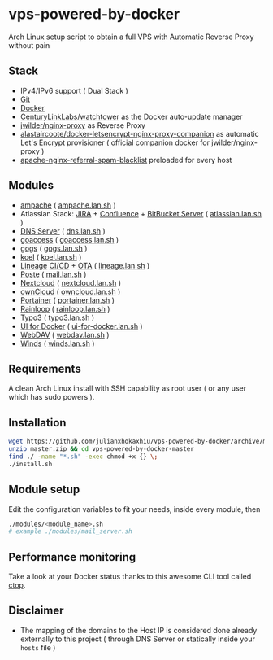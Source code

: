 # vps-powered-by-docker
Arch Linux setup script to obtain a full VPS with Automatic Reverse Proxy without pain

## Stack
- IPv4/IPv6 support ( Dual Stack )
- [Git](https://git-scm.com/)
- [Docker](https://www.docker.com/)
- [CenturyLinkLabs/watchtower](https://github.com/CenturyLinkLabs/watchtower) as the Docker auto-update manager
- [jwilder/nginx-proxy](https://github.com/jwilder/nginx-proxy) as Reverse Proxy
- [alastaircoote/docker-letsencrypt-nginx-proxy-companion](https://github.com/alastaircoote/docker-letsencrypt-nginx-proxy-companion) as automatic Let's Encrypt provisioner ( official companion docker for jwilder/nginx-proxy )
- [apache-nginx-referral-spam-blacklist](https://github.com/Stevie-Ray/apache-nginx-referral-spam-blacklist) preloaded for every host

## Modules
- [ampache](http://ampache.org/) ( [ampache.lan.sh](modules/ampache.lan.sh) )
- Atlassian Stack: [JIRA](https://www.atlassian.com/software/jira) + [Confluence](https://www.atlassian.com/software/confluence) + [BitBucket Server](https://bitbucket.org/product/server) ( [atlassian.lan.sh](modules/atlassian.lan.sh) )
- [DNS Server](https://github.com/julianxhokaxhiu/docker-powerdns) ( [dns.lan.sh](modules/dns.lan.sh) )
- [goaccess](https://goaccess.io/) ( [goaccess.lan.sh](modules/goaccess.lan.sh) )
- [gogs](https://gogs.io/) ( [gogs.lan.sh](modules/gogs.lan.sh) )
- [koel](https://koel.phanan.net/) ( [koel.lan.sh](modules/koel.lan.sh) )
- [Lineage](http://lineageos.org/) [CI/CD](https://github.com/julianxhokaxhiu/docker-lineage-cicd) + [OTA](https://github.com/julianxhokaxhiu/LineageOTA) ( [lineage.lan.sh](modules/lineage.lan.sh) )
- [Poste](https://poste.io) ( [mail.lan.sh](modules/mail.lan.sh) )
- [Nextcloud](https://nextcloud.com/) ( [nextcloud.lan.sh](modules/nextcloud.lan.sh) )
- [ownCloud](https://owncloud.org/) ( [owncloud.lan.sh](modules/owncloud.lan.sh) )
- [Portainer](https://github.com/portainer/portainer) ( [portainer.lan.sh](modules/portainer.lan.sh) )
- [Rainloop](http://www.rainloop.net/) ( [rainloop.lan.sh](modules/rainloop.lan.sh) )
- [Typo3](https://typo3.org/) ( [typo3.lan.sh](modules/typo3.lan.sh) )
- [UI for Docker](https://github.com/kevana/ui-for-docker) ( [ui-for-docker.lan.sh](modules/ui-for-docker.lan.sh) )
- [WebDAV](https://hub.docker.com/r/idelsink/webdav/) ( [webdav.lan.sh](modules/webdav.lan.sh) )
- [Winds](http://winds.getstream.io/) ( [winds.lan.sh](modules/winds.lan.sh) )

## Requirements
A clean Arch Linux install with SSH capability as root user ( or any user which has sudo powers ).

## Installation
```bash
wget https://github.com/julianxhokaxhiu/vps-powered-by-docker/archive/master.zip
unzip master.zip && cd vps-powered-by-docker-master
find ./ -name "*.sh" -exec chmod +x {} \;
./install.sh
```

## Module setup
Edit the configuration variables to fit your needs, inside every module, then
```bash
./modules/<module_name>.sh
# example ./modules/mail_server.sh
```

## Performance monitoring
Take a look at your Docker status thanks to this awesome CLI tool called [ctop](https://github.com/bcicen/ctop).

## Disclaimer
- The mapping of the domains to the Host IP is considered done already externally to this project ( through DNS Server or statically inside your `hosts` file )
